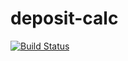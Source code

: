 # deposit-calc
[![Build Status](https://travis-ci.org/ip613s07/deposit-calc.svg?branch=master)](https://travis-ci.org/ip613s07/deposit-calc)
